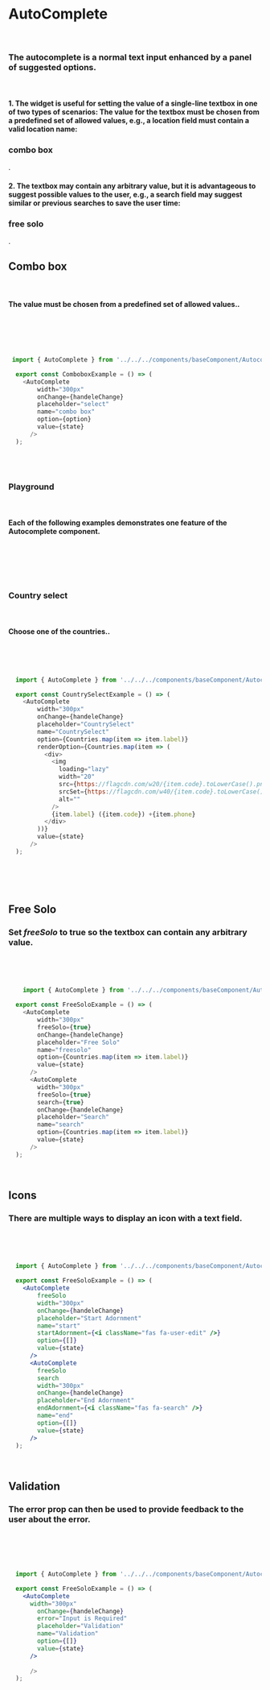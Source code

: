 
**<h1 id='autocomplete' >AutoComplete </h2>**

<br />

### The autocomplete is a normal text input enhanced by a panel of suggested options.
<br />

#### 1. The widget is useful for setting the value of a single-line textbox in one of two types of scenarios: The value for the textbox must be chosen from a predefined set of allowed values, e.g., a location field must contain a valid location name: <h3>combo box</h3>.
<br />

#### 2. The textbox may contain any arbitrary value, but it is advantageous to suggest possible values to the user, e.g., a search field may suggest similar or previous searches to save the user time: <h3>free solo</h3>.
<br />

<h2 id='combo-box' >Combo box </h2>
<br />

#### The value must be chosen from a predefined set of allowed values..
<br />

<ex1></ex1>

<br />

~~~js

 import { AutoComplete } from '../../../components/baseComponent/Autocomplete';

  export const ComboboxExample = () => (
    <AutoComplete
        width="300px"
        onChange={handeleChange}
        placeholder="select"
        name="combo box"
        option={option}
        value={state}
      />
  );

~~~

<br />
<br />

<h3 id='playground' >Playground</h3>
<br />

#### Each of the following examples demonstrates one feature of the Autocomplete component.
<br />
<ex2></ex2>

<br />
<br />
<br />

<h3 id='country-select' >Country select</h3>
<br />

#### Choose one of the countries..

<br />
<ex3></ex3>
<br />


~~~js

  import { AutoComplete } from '../../../components/baseComponent/Autocomplete';

  export const CountrySelectExample = () => (
    <AutoComplete
        width="300px"
        onChange={handeleChange}
        placeholder="CountrySelect"
        name="CountrySelect"
        option={Countries.map(item => item.label)}
        renderOption={Countries.map(item => (
          <div>
            <img
              loading="lazy"
              width="20"
              src={https://flagcdn.com/w20/{item.code}.toLowerCase().png}
              srcSet={https://flagcdn.com/w40/{item.code}.toLowerCase().png 2x}
              alt=""
            />
            {item.label} ({item.code}) +{item.phone}
          </div>
        ))}
        value={state}
      />
  );

~~~

<br />
<br />
<br />

<h2 id='free-solo' >Free Solo</h2>

### Set *freeSolo* to true so the textbox can contain any arbitrary value.
<br />
<ex4></ex4>
<br />

~~~js

    import { AutoComplete } from '../../../components/baseComponent/Autocomplete';

  export const FreeSoloExample = () => (
    <AutoComplete
        width="300px"
        freeSolo={true}
        onChange={handeleChange}
        placeholder="Free Solo"
        name="freesolo"
        option={Countries.map(item => item.label)}
        value={state}
      />
      <AutoComplete
        width="300px"
        freeSolo={true}
        search={true}
        onChange={handeleChange}
        placeholder="Search"
        name="search"
        option={Countries.map(item => item.label)}
        value={state}
      />
  );


~~~
<br />

<h2 id='icon'>Icons</h2>

### There are multiple ways to display an icon with a text field.


<br />
<ex5></ex5>
<br />

~~~jsx

  import { AutoComplete } from '../../../components/baseComponent/Autocomplete';

  export const FreeSoloExample = () => (
    <AutoComplete
        freeSolo
        width="300px"
        onChange={handeleChange}
        placeholder="Start Adornment"
        name="start"
        startAdornment={<i className="fas fa-user-edit" />}
        option={[]}
        value={state}
      />
      <AutoComplete
        freeSolo
        search
        width="300px"
        onChange={handeleChange}
        placeholder="End Adornment"
        endAdornment={<i className="fas fa-search" />}
        name="end"
        option={[]}
        value={state}
      />
  );

  ~~~
<br />

<h2 id='validation' >Validation</h2>

### The error prop can then be used to provide feedback to the user about the error.

<br />
<ex6></ex6>

<br />

~~~jsx


  import { AutoComplete } from '../../../components/baseComponent/Autocomplete';

  export const FreeSoloExample = () => (
    <AutoComplete
      width="300px"
        onChange={handeleChange}
        error="Input is Required"
        placeholder="Validation"
        name="Validation"
        option={[]}
        value={state}
      />
    
      />
  );


  ~~~



